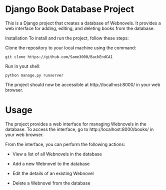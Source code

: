 # Django Book Database Project
This is a Django project that creates a database of Webnovels. It provides a web interface for adding, editing, and deleting books from the database.

Installation
To install and run the project, follow these steps:

Clone the repository to your local machine using the command:

```
git clone https://github.com/Same3000/BackEndCA1
```

Run in yout shell: 

```
python manage.py runserver
```

The project should now be accessible at http://localhost:8000/ in your web browser.

# Usage
The project provides a web interface for managing Webnovels in the database. To access the interface, go to http://localhost:8000/books/ in your web browser.

From the interface, you can perform the following actions:

* View a list of all Webnovels in the database

* Add a new Webnovel to the database

* Edit the details of an existing Webnovel

* Delete a Webnovel from the database

